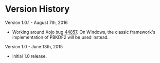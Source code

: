 # Version History

Version 1.0.1 - August 7th, 2016

- Working around Xojo bug [44857](feedback://showreport?report_id=44857). On Windows, the classic framework's implementation of PBKDF2 will be used instead.

Version 1.0 - June 13th, 2015

- Initial 1.0 release.